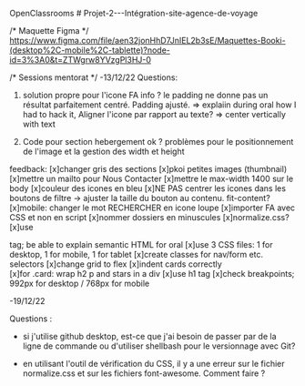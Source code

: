 OpenClassrooms # Projet-2---Intégration-site-agence-de-voyage
 
 /* Maquette Figma */
https://www.figma.com/file/aen32jonHhD7JnIEL2b3sE/Maquettes-Booki-(desktop%2C-mobile%2C-tablette)?node-id=3%3A0&t=ZTWgrw8YVzgPl3HJ-0

/* Sessions mentorat */
-13/12/22
Questions: 
1) solution propre pour l'icone FA info ? le padding ne donne pas un résultat parfaitement centré.
Padding ajusté. => explaiin during oral how I had to hack it,
Aligner l'icone par rapport au texte? => center vertically with text

2) Code pour section hebergement ok ? problèmes pour le positionnement de l'image et la gestion des width et height


feedback:
[x]changer gris des sections
[x]pkoi petites images (thumbnail)
[x]mettre un mailto pour Nous Contacter
[x]mettre le max-width 1400 sur le body
[x]couleur des icones en bleu
[x]NE PAS centrer les icones dans les boutons de filtre -> ajuster la taille du bouton au contenu. fit-content?
[x]mobile: changer le mot RECHERCHER en icone loupe
[x]importer FA avec CSS et non en script
[x]nommer dossiers en minuscules
[x]normalize.css?
[x]use <article> tag; be able to explain semantic HTML for oral
[x]use 3 CSS files: 1 for desktop, 1 for mobile, 1 for tablet 
[x]create classes for nav/form etc. selectors
[x]change grid to flex
[x]indent cards correctly <a> <div>
[x]for .card: wrap h2 p and stars in a div
[x]use h1 tag
[x]check breakpoints; 992px for desktop / 768px for mobile

-19/12/22

Questions :
 - si j'utilise github desktop, est-ce que j'ai besoin de passer par de la ligne de commande ou d'utiliser shellbash pour le versionnage avec Git?

 - en utilisant l'outil de vérification du CSS, il y a une erreur sur le fichier normalize.css et sur les fichiers font-awesome. Comment faire ?
